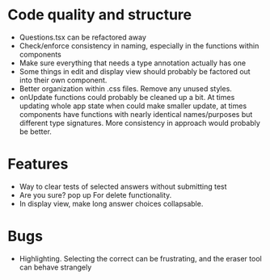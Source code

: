 # Code quality and structure
- Questions.tsx can be refactored away
- Check/enforce consistency in naming, especially in the functions within components
- Make sure everything that needs a type annotation actually has one
- Some things in edit and display view should probably be factored out into their own component.
- Better organization within .css files. Remove any unused styles.
- onUpdate functions could probably be cleaned up a bit. At times updating whole app state when could make smaller
update, at times components have functions with nearly identical names/purposes but different type signatures. More
consistency in approach would probably be better.

# Features
- Way to clear tests of selected answers without submitting test
- Are you sure? pop up For delete functionality. 
- In display view, make long answer choices collapsable. 


# Bugs
- Highlighting. Selecting the correct can be frustrating, and the eraser tool can behave strangely